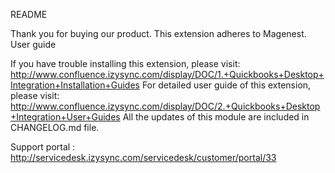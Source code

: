 README

Thank you for buying our product. This extension adheres to Magenest.
User guide

If you have trouble installing this extension, please visit: http://www.confluence.izysync.com/display/DOC/1.+Quickbooks+Desktop+Integration+Installation+Guides
For detailed user guide of this extension, please visit: http://www.confluence.izysync.com/display/DOC/2.+Quickbooks+Desktop+Integration+User+Guides
All the updates of this module are included in CHANGELOG.md file.

Support portal : http://servicedesk.izysync.com/servicedesk/customer/portal/33